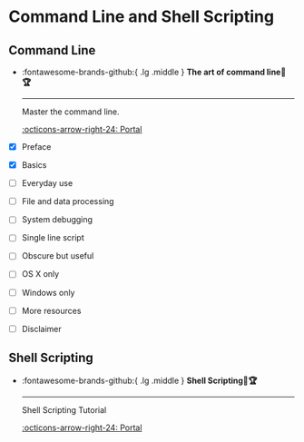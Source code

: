 # Command Line and Shell Scripting

## Command Line

<div class="grid cards" markdown>

-   :fontawesome-brands-github:{ .lg .middle } __The art of command line🎯🏆__

    ---

    Master the command line.

    [:octicons-arrow-right-24: <a href="https://github.com/jlevy/the-art-of-command-line/blob/master/README.md" target="_blank"> Portal </a>](#)

</div>

- [x] Preface
- [x] Basics
- [ ] Everyday use
- [ ] File and data processing
- [ ] System debugging
- [ ] Single line script
- [ ] Obscure but useful
- [ ] OS X only
- [ ] Windows only
- [ ] More resources
- [ ] Disclaimer


## Shell Scripting

<div class="grid cards" markdown>

-   :fontawesome-brands-github:{ .lg .middle } __Shell Scripting🎯🏆__

    ---

    Shell Scripting Tutorial

    [:octicons-arrow-right-24: <a href="https://www.shellscript.sh/" target="_blank"> Portal </a>](#)

</div>